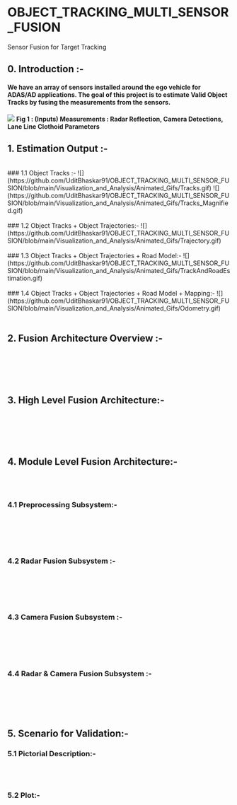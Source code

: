 # OBJECT_TRACKING_MULTI_SENSOR_FUSION
Sensor Fusion for Target Tracking
## 0. Introduction :-
#### We have an array of sensors installed around the ego vehicle for ADAS/AD applications. The goal of this project is to estimate Valid Object Tracks by fusing the measurements from the sensors.
![](https://github.com/UditBhaskar91/OBJECT_TRACKING_MULTI_SENSOR_FUSION/blob/main/Visualization_and_Analysis/Animated_Gifs/SpatialAllignment_obj_lines.gif)
**Fig 1 : (Inputs) Measurements : Radar Reflection, Camera Detections, Lane Line Clothoid Parameters**
<br/>

## 1. Estimation Output :-
<br/>
### 1.1 Object Tracks :-
![](https://github.com/UditBhaskar91/OBJECT_TRACKING_MULTI_SENSOR_FUSION/blob/main/Visualization_and_Analysis/Animated_Gifs/Tracks.gif)
![](https://github.com/UditBhaskar91/OBJECT_TRACKING_MULTI_SENSOR_FUSION/blob/main/Visualization_and_Analysis/Animated_Gifs/Tracks_Magnified.gif)
<br/><br/>
### 1.2 Object Tracks + Object Trajectories:-
![](https://github.com/UditBhaskar91/OBJECT_TRACKING_MULTI_SENSOR_FUSION/blob/main/Visualization_and_Analysis/Animated_Gifs/Trajectory.gif)
<br/><br/>
### 1.3 Object Tracks + Object Trajectories + Road Model:-
![](https://github.com/UditBhaskar91/OBJECT_TRACKING_MULTI_SENSOR_FUSION/blob/main/Visualization_and_Analysis/Animated_Gifs/TrackAndRoadEstimation.gif)
<br/><br/>
### 1.4 Object Tracks + Object Trajectories + Road Model + Mapping:-
![](https://github.com/UditBhaskar91/OBJECT_TRACKING_MULTI_SENSOR_FUSION/blob/main/Visualization_and_Analysis/Animated_Gifs/Odometry.gif)
<br/><br/>

## 2. Fusion Architecture Overview :-
<br/><br/><br/><br/>
## 3. High Level Fusion Architecture:-
<br/><br/><br/><br/>
## 4. Module Level Fusion Architecture:-
<br/><br/>
### 4.1 Preprocessing Subsystem:-
<br/><br/><br/><br/>
### 4.2 Radar Fusion Subsystem :-
<br/><br/><br/><br/>
### 4.3 Camera Fusion Subsystem :-
<br/><br/><br/><br/>
### 4.4 Radar & Camera Fusion Subsystem :-
<br/><br/><br/><br/>


## 5. Scenario for Validation:-
### 5.1 Pictorial Description:-
<br/><br/>
### 5.2 Plot:-

